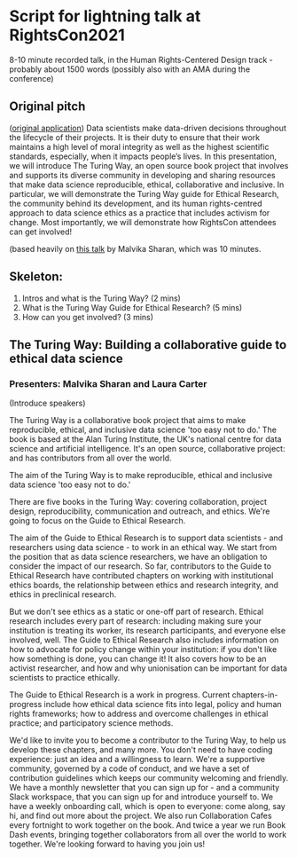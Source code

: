 # Script for lightning talk at RightsCon2021

8-10 minute recorded talk, in the Human Rights-Centered Design track - probably about 1500 words
(possibly also with an AMA during the conference)

## Original pitch
([original application](https://github.com/alan-turing-institute/the-turing-way/blob/master/conferences/abstracts/2021-01-RightsCon.md))
Data scientists make data-driven decisions throughout the lifecycle of their projects. 
It is their duty to ensure that their work maintains a high level of moral integrity as well as the highest scientific standards, especially, when it impacts people’s lives. 
In this presentation, we will introduce The Turing Way, an open source book project that involves and supports its diverse community in developing and sharing resources that make data science reproducible, ethical, collaborative and inclusive. 
In particular, we will demonstrate the Turing Way guide for Ethical Research, the community behind its development, and its human rights-centred approach to data science ethics as a practice that includes activism for change. 
Most importantly, we will demonstrate how RightsCon attendees can get involved!

(based heavily on [this talk](https://zenodo.org/record/3968454#.YIA1Vmgo-i5) by Malvika Sharan, which was 10 minutes.

## Skeleton:
1. Intros and what is the Turing Way? (2 mins)
3. What is the Turing Way Guide for Ethical Research? (5 mins)
4. How can you get involved? (3 mins)

## The Turing Way: Building a collaborative guide to ethical data science
### Presenters: Malvika Sharan and Laura Carter

(Introduce speakers)

The Turing Way is a collaborative book project that aims to make reproducible, ethical, and inclusive data science 'too easy not to do.'
The book is based at the Alan Turing Institute, the UK's national centre for data science and artificial intelligence. 
It's an open source, collaborative project: and has contributors from all over the world.

The aim of the Turing Way is to make reproducible, ethical and inclusive data science 'too easy not to do.'

There are five books in the Turing Way: covering collaboration, project design, reproducibility, communication and outreach, and ethics.
We're going to focus on the Guide to Ethical Research.

The aim of the Guide to Ethical Research is to support data scientists - and researchers using data science - to work in an ethical way.
We start from the position that as data science researchers, we have an obligation to consider the impact of our research. 
So far, contributors to the Guide to Ethical Research have contributed chapters on working with institutional ethics boards, the relationship between ethics and research integrity, and ethics in preclinical research.

But we don't see ethics as a static or one-off part of research.
Ethical research includes every part of research: including making sure your institution is treating its worker, its research participants, and everyone else involved, well. 
The Guide to Ethical Research also includes information on how to advocate for policy change within your institution: if you don't like how something is done, you can change it!
It also covers how to be an activist researcher, and how and why unionisation can be important for data scientists to practice ethically.

The Guide to Ethical Research is a work in progress.
Current chapters-in-progress include how ethical data science fits into legal, policy and human rights frameworks; how to address and overcome challenges in ethical practice; and participatory science methods.

We'd like to invite you to become a contributor to the Turing Way, to help us develop these chapters, and many more. 
You don't need to have coding experience: just an idea and a willingness to learn. 
We're a supportive community, governed by a code of conduct, and we have a set of contribution guidelines which keeps our community welcoming and friendly.
We have a monthly newsletter that you can sign up for - and a community Slack workspace, that you can sign up for and introduce yourself to. 
We have a weekly onboarding call, which is open to everyone: come along, say hi, and find out more about the project.
We also run Collaboration Cafes every fortnight to work together on the book.
And twice a year we run Book Dash events, bringing together collaborators from all over the world to work together. 
We're looking forward to having you join us!
